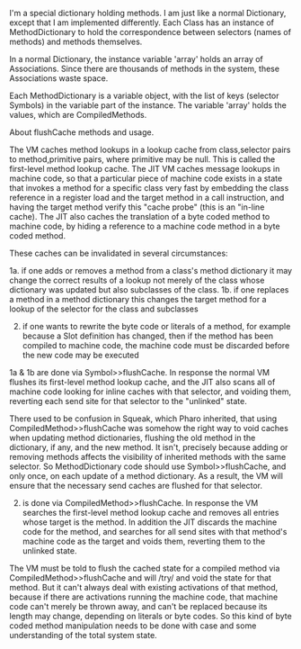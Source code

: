 I'm a special dictionary holding methods. I am just like a normal Dictionary, except that I am implemented differently.  Each Class has an instance of MethodDictionary to hold the correspondence between selectors (names of methods) and methods themselves.

In a normal Dictionary, the instance variable 'array' holds an array of Associations.  Since there are thousands of methods in the system, these Associations waste space.  

Each MethodDictionary is a variable object, with the list of keys (selector Symbols) in the variable part of the instance.  The variable 'array' holds the values, which are CompiledMethods.

About flushCache methods and usage.

The VM caches method lookups in a lookup cache from class,selector pairs to method,primitive pairs, where primitive may be null.  This is called the first-level method lookup cache.  The JIT VM caches message lookups in machine code, so that a particular piece of machine code exists in a state that invokes a method for a specific class very fast by embedding the class reference in a register load and the target method in a call instruction, and having the target method verify this "cache probe" (this is an "in-line cache).  The JIT also caches the translation of a byte coded method to machine code, by hiding a reference to a machine code method in a byte coded method.

These caches can be invalidated in several circumstances:

1a. if one adds or removes a method from a class's method dictionary it may change the correct results of a lookup not merely of the class whose dictionary was updated but also subclasses of the class.
1b. if one replaces a method in a method dictionary this changes the target method for a lookup of the selector for the class and subclasses

2. if one wants to rewrite the byte code or literals of a method, for example because a Slot definition has changed, then if the method has been compiled to machine code, the machine code must be discarded before the new code may be executed

1a & 1b are done via Symbol>>flushCache.  In response the normal VM flushes its first-level method lookup cache, and the JIT also scans all of machine code looking for inline caches with that selector, and voiding them, reverting each send site for that selector to the "unlinked" state.

There used to be confusion in Squeak, which Pharo inherited, that using CompiledMethod>>flushCache was somehow the right way to void caches when updating method dictionaries, flushing the old method in the dictionary, if any, and the new method.  It isn't, precisely because adding or removing methods affects the visibility of inherited methods with the same selector.  So MethodDictionary code should use Symbol>>flushCache, and only once, on each update of a method dictionary.  As a result, the VM will ensure that the necessary send caches are flushed for that selector.

2. is done via CompiledMethod>>flushCache.  In response the VM searches the first-level method lookup cache and removes all entries whose target is the method.  In addition the JIT discards the machine code for the method, and searches for all send sites with that method's machine code as the target and voids them, reverting them to the unlinked state.

The VM must be told to flush the cached state for a compiled method via CompiledMethod>>flushCache and will /try/ and void the state for that method.  But it can't always deal with existing activations of that method, because if there are activations running the machine code, that machine code can't merely be thrown away, and can't be replaced because its length may change, depending on literals or byte codes.  So this kind of byte coded method manipulation needs to be done with case and some understanding of the total system state.